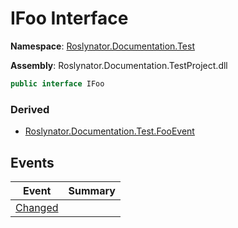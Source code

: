 # IFoo Interface

**Namespace**: [Roslynator.Documentation.Test](../README.md)

**Assembly**: Roslynator\.Documentation\.TestProject\.dll

```csharp
public interface IFoo
```

### Derived

* [Roslynator.Documentation.Test.FooEvent](../FooEvent/README.md)

## Events

| Event | Summary |
| ----- | ------- |
| [Changed](Changed/README.md) | |

